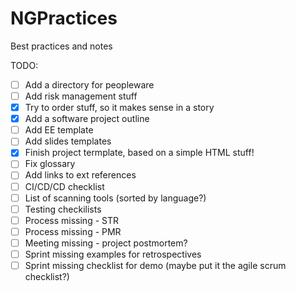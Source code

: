 # NGPractices

Best practices and notes

TODO:

- [ ] Add a directory for peopleware
- [ ] Add risk management stuff
- [x] Try to order stuff, so it makes sense in a story
- [x] Add a software project outline
- [ ] Add EE template
- [ ] Add slides templates
- [x] Finish project termplate, based on a simple HTML stuff!
- [ ] Fix glossary
- [ ] Add links to ext references
- [ ] CI/CD/CD checklist
- [ ] List of scanning tools (sorted by language?)
- [ ] Testing checkilists
- [ ] Process missing - STR
- [ ] Process missing - PMR
- [ ] Meeting missing - project postmortem?
- [ ] Sprint missing examples for retrospectives
- [ ] Sprint missing checklist for demo (maybe put it the agile scrum checklist?)
